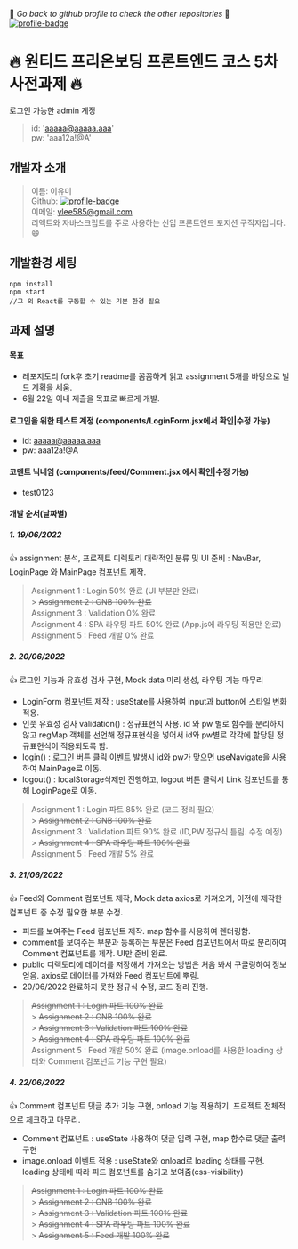 :eyes: _*Go back to github profile to check the other repositories*_ :eyes:
[![profile-badge](https://img.shields.io/badge/Github-Profile-blue?style=flat&logo=Git&logoColor=F05032)](https://github.com/ymStudyLog)

# :fire: 원티드 프리온보딩 프론트엔드 코스 5차 사전과제 :fire:

로그인 가능한 admin 계정

> id: 'aaaaa@aaaaa.aaa' <br/>
> pw: 'aaa12a!@A'

## 개발자 소개

> 이름: 이유미 <br/>
> Github: [![profile-badge](https://img.shields.io/badge/Github-Profile-blue?style=flat&logo=Git&logoColor=F05032)](https://github.com/ymStudyLog) <br/>
> 이메일: ylee585@gmail.com <br/>
> 리액트와 자바스크립트를 주로 사용하는 신입 프론트엔드 포지션 구직자입니다.:smile: <br/>

## 개발환경 세팅

```
npm install
npm start
//그 외 React를 구동할 수 있는 기본 환경 필요
```

## 과제 설명

#### 목표

- 레포지토리 fork후 초기 readme를 꼼꼼하게 읽고 assignment 5개를 바탕으로 빌드 계획을 세움.
- 6월 22일 이내 제출을 목표로 빠르게 개발.

#### 로그인을 위한 테스트 계정 (components/LoginForm.jsx에서 확인|수정 가능)

- id: aaaaa@aaaaa.aaa
- pw: aaa12a!@A

#### 코멘트 닉네임 (components/feed/Comment.jsx 에서 확인|수정 가능)

- test0123

#### 개발 순서(날짜별)

##### 1. 19/06/2022

:thumbsup: assignment 분석, 프로젝트 디렉토리 대략적인 분류 및 UI 준비 : NavBar, LoginPage 와 MainPage 컴포넌트 제작.

> Assignment 1 : Login 50% 완료 (UI 부분만 완료) <br/> > ~~Assignment 2 : GNB 100% 완료~~ <br/>
> Assignment 3 : Validation 0% 완료 <br/>
> Assignment 4 : SPA 라우팅 파트 50% 완료 (App.js에 라우팅 적용만 완료) <br/>
> Assignment 5 : Feed 개발 0% 완료 <br/>

##### 2. 20/06/2022

:thumbsup: 로그인 기능과 유효성 검사 구현, Mock data 미리 생성, 라우팅 기능 마무리

- LoginForm 컴포넌트 제작 : useState를 사용하여 input과 button에 스타일 변화 적용.
- 인풋 유효성 검사 validation() : 정규표현식 사용. id 와 pw 별로 함수를 분리하지 않고 regMap 객체를 선언해 정규표현식을 넣어서 id와 pw별로 각각에 할당된 정규표현식이 적용되도록 함.
- login() : 로그인 버튼 클릭 이벤트 발생시 id와 pw가 맞으면 useNavigate을 사용하여 MainPage로 이동.
- logout() : localStorage삭제만 진행하고, logout 버튼 클릭시 Link 컴포넌트를 통해 LoginPage로 이동.

> Assignment 1 : Login 파트 85% 완료 (코드 정리 필요) <br/> > ~~Assignment 2 : GNB 100% 완료~~ <br/>
> Assignment 3 : Validation 파트 90% 완료 (ID,PW 정규식 틀림. 수정 예정) <br/> > ~~Assignment 4 : SPA 라우팅 파트 100% 완료~~ <br/>
> Assignment 5 : Feed 개발 5% 완료 <br/>

##### 3. 21/06/2022

:thumbsup: Feed와 Comment 컴포넌트 제작, Mock data axios로 가져오기, 이전에 제작한 컴포넌트 중 수정 필요한 부분 수정.

- 피드를 보여주는 Feed 컴포넌트 제작. map 함수를 사용하여 렌더링함.
- comment를 보여주는 부분과 등록하는 부분은 Feed 컴포넌트에서 따로 분리하여 Comment 컴포넌트를 제작. UI만 준비 완료.
- public 디렉토리에 데이터를 저장해서 가져오는 방법은 처음 봐서 구글링하여 정보 얻음. axios로 데이터를 가져와 Feed 컴포넌트에 뿌림.
- 20/06/2022 완료하지 못한 정규식 수정, 코드 정리 진행.

> ~~Assignment 1 : Login 파트 100% 완료~~ <br/> > ~~Assignment 2 : GNB 100% 완료~~ <br/> > ~~Assignment 3 : Validation 파트 100% 완료~~ <br/> > ~~Assignment 4 : SPA 라우팅 파트 100% 완료~~ <br/>
> Assignment 5 : Feed 개발 50% 완료 (image.onload를 사용한 loading 상태와 Comment 컴포넌트 기능 구현 필요)<br/>

##### 4. 22/06/2022

:thumbsup: Comment 컴포넌트 댓글 추가 기능 구현, onload 기능 적용하기. 프로젝트 전체적으로 체크하고 마무리.

- Comment 컴포넌트 : useState 사용하여 댓글 입력 구현, map 함수로 댓글 출력 구현
- image.onload 이벤트 적용 : useState와 onload로 loading 상태를 구현. loading 상태에 따라 피드 컴포넌트를 숨기고 보여줌(css-visibility)

> ~~Assignment 1 : Login 파트 100% 완료~~ <br/> > ~~Assignment 2 : GNB 100% 완료~~ <br/> > ~~Assignment 3 : Validation 파트 100% 완료~~ <br/> > ~~Assignment 4 : SPA 라우팅 파트 100% 완료~~ <br/> > ~~Assignment 5 : Feed 개발 100% 완료~~ <br/>
